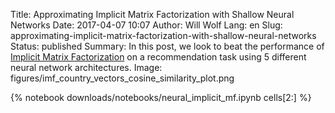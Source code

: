 Title: Approximating Implicit Matrix Factorization with Shallow Neural Networks
Date: 2017-04-07 10:07
Author: Will Wolf
Lang: en
Slug: approximating-implicit-matrix-factorization-with-shallow-neural-networks
Status: published
Summary: In this post, we look to beat the performance of [Implicit Matrix Factorization](http://yifanhu.net/PUB/cf.pdf) on a recommendation task using 5 different neural network architectures.
Image: figures/imf_country_vectors_cosine_similarity_plot.png

{% notebook downloads/notebooks/neural_implicit_mf.ipynb cells[2:] %}
